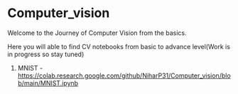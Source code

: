 # Computer_vision
Welcome to the Journey of Computer Vision from the basics.

Here you will able to find CV notebooks from basic to advance level(Work is in progress so stay tuned)

1. MNIST - https://colab.research.google.com/github/NiharP31/Computer_vision/blob/main/MNIST.ipynb


